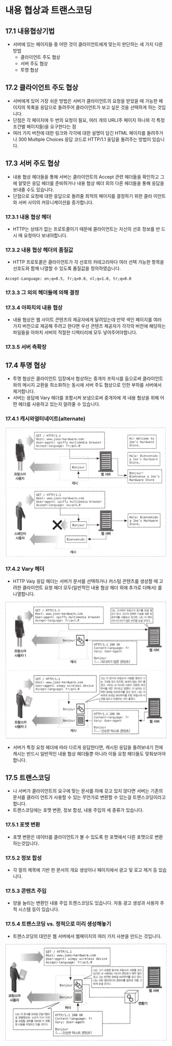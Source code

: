 # 내용 협상과 트랜스코딩

## 17.1 내용협상기법

- 서버에 있는 페이지들 중 어떤 것이 클라이언트에게 맞는지 판단하는 세 가지 다른 방법
  - 클라이언트 주도 협상
  - 서버 주도 협상
  - 투명 협상

## 17.2 클라이언트 주도 협상

- 서버에게 있어 가장 쉬운 방법은 서버가 클라이언트의 요청을 받았을 때 가능한 페 이지의 목록을 응답으로 돌려주어 클라이언트가 보고 싶은 것을 선택하게 하는 것입니다.
- 단점은 각 페이지에 두 번의 요청이 필요, 여러 개의 URL(주 페이지 하나와 각 특정 조건별 페이지들)을 요구한다는 점
- 여러 가지 버전에 대한 링크와 각각에 대한 설명이 담긴 HTML 페이지를 돌려주거나 300 Multiple Choices 응답 코드로 HTTP/1.1 웅답을 돌려주는 방법이 있습니다.

## 17.3 서버 주도 협상

- 내용 협상 헤더들을 통해 서버는 클라이언트의 Accept 관련 헤더들을 확인하고 그에 알맞은 응답 헤더를 준비하거나 내용 협상 헤더 외의 다른 헤더들을 통해 응답을 보내줄 수도 있습니다.
- 단점으로 요청에 대한 응답으로 돌려줄 최적의 페이지를 결정하기 위한 클라 이언트와 서버 사이의 커뮤니케이션을 증가합니다.

### 17.3.1 내용 협상 헤더

- HTTP는 상태가 없는 프로토콜이기 때문에 클라이언트는 자신의 선호 정보를 반 드시 매 요청마다 보내야합니다.

### 17.3.2 내용 협상 헤더의 품질값

- HTTP 프로토콜은 클라이언트가 각 선호의 카테고리마다 여러 선택 가능한 항목을 선호도와 함께 나열할 수 있도록 품질값을 정의하였습니다.

```
Accept-Language: en;q=0.5, fr;q=0.0, nl;q=1.0, tr;q=0.0
```

### 17.3.3 그 외의 헤더들에 의해 결정

### 17.3.4 아파치의 내용 협상

- 내용 협상은 웹 사이트 콘텐츠의 제공자에게 달려있는데 만약 색인 페이지를 여러 가지 버전으로 제공해 주려고 한다면 우선 콘텐츠 제공자가 각각의 버전에 해당하는 파일들을 아파치 서버의 적절한 디렉터리에 모두 넣어주어야합니다.

### 17.3.5 서버 측확장

## 17.4 투명 협상

- 투명 협상은 클라이언트 입장에서 협상하는 중개자 프락시를 둠으로써 클라이언트와의 메시지 교환을 최소화하는 동시에 서버 주도 협상으로 인한 부하를 서버에서 제거합니다.
- 서버는 응답에 Vary 헤더를 포함시켜 보냄으로써 중개자에 게 내용 협상을 위해 어떤 헤더를 사용하고 있는지 알려줄 수 있습니다.

### 17.4.1 캐시와얼터네이트(alternate)

![alter_nate.png](./image/alter_nate.png)

### 17.4.2 Vary 헤더

- HTTP Vaiy 응답 헤더는 서버가 문서를 선택하거나 커스텀 콘텐츠를 생성할 때 고려한 클라이언트 요청 헤더 모두(일반적인 내용 협상 헤더 외에 추가로 더해서) 를 나열합니다.

![negotiation.png](./image/negotiation.png)

- 서버가 특정 요청 헤더에 따라 다르게 응답한다면, 캐시된 응답을 돌려보내기 전에 캐시는 반드시 일반적인 내용 협상 헤더들뿐 아니라 이들 요청 헤더들도 맞춰보아야합니다.

## 17.5 트랜스코딩

- 나 서버가 클라이언트의 요구에 맞는 문서를 아예 갖고 있지 않다면 서버는 기존의 문서를 클라이 언트가 사용할 수 있는 무언가로 변환할 수 있는걸 트랜스코딩이라고합니다.
- 트랜스코딩에는 포맷 변환, 정보 합성, 내용 주입의 세 종류가 있습니다.

### 17.5.1 포맷 변환

- 포맷 변환은 데이터를 클라이언트가 볼 수 있도록 한 포맷에서 다른 포맷으로 변환 하는것입니다.

### 17.5.2 정보 합성

- 각 절의 제목에 기반 한 문서의 개요 생성이나 페이지에서 광고 및 로고 제거 등 있습니다.

### 17.5.3 콘텐츠 주입

- 양을 늘리는 변환인 내용 주입 트랜스코딩도 있습니다. 자동 광고 생성과 사용자 추적 시스템 등이 있습니다.

### 17.5.4 트랜스코딩 vs. 정적으로 미리 생성해놓기

- 트랜스코딩의 대안은 웹 서버에서 웹페이지의 여러 가지 사본을 만드는 것입니다.

![trance_coding.png](./image/trance_coding.png)
